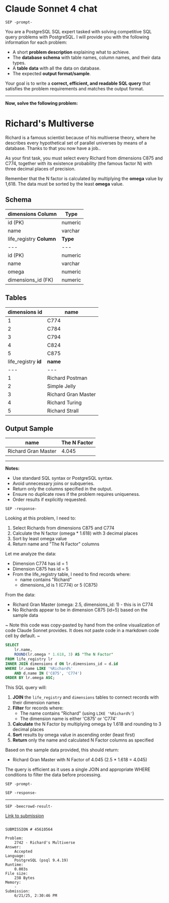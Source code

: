 # Claude Sonnet 4 chat

`SEP -prompt-`

You are a PostgreSQL SQL expert tasked with solving competitive SQL query problems with PostgreSQL. I will provide you with the following information for each problem:

* A short **problem description** explaining what to achieve.
* The **database schema** with table names, column names, and their data types.
* A **table data** with all the data on database.
* The expected **output format/sample**.

Your goal is to write a **correct, efficient, and readable SQL query** that satisfies the problem requirements and matches the output format.

---

**Now, solve the following problem:**

# Richard's Multiverse

Richard is a famous scientist because of his multiverse theory, where he describes every hypothetical set of parallel universes by means of a database. Thanks to that you now have a job..  
  
As your first task, you must select every Richard from dimensions C875 and C774, together with its existence probability (the famous factor N) with three decimal places of precision.

Remember that the N factor is calculated by multiplying the **omega** value by 1,618. The data must be sorted by the least **omega** value.

## Schema

dimensions  **Column** | **Type**  
---|---  
id (PK) | numeric  
name | varchar  
life_registry  **Column** | **Type**  
---|---  
id (PK) | numeric  
name | varchar  
omega | numeric  
dimensions_id (FK) | numeric  
  
## Tables

dimensions  **id** | **name**  
---|---  
1 | C774  
2 | C784  
3 | C794  
4 | C824  
5 | C875  
life_registry  **id** | **name** | **omega** | **dimensions_id**  
---|---|---|---  
1 | Richard Postman | 5.6 | 2  
2 | Simple Jelly | 1.4 | 1  
3 | Richard Gran Master | 2.5 | 1  
4 | Richard Turing | 6.4 | 4  
5 | Richard Strall | 1.0 | 3  
  
## Output Sample

**name** | **The N Factor**  
---|---  
Richard Gran Master | 4.045

---

**Notes:**

* Use standard SQL syntax or PostgreSQL syntax.
* Avoid unnecessary joins or subqueries.
* Return only the columns specified in the output.
* Ensure no duplicate rows if the problem requires uniqueness.
* Order results if explicitly requested.

`SEP -response-`

Looking at this problem, I need to:

1. Select Richards from dimensions C875 and C774
2. Calculate the N factor (omega * 1.618) with 3 decimal places
3. Sort by least omega value
4. Return name and "The N Factor" columns

Let me analyze the data:
- Dimension C774 has id = 1
- Dimension C875 has id = 5
- From the life_registry table, I need to find records where:
  - name contains "Richard" 
  - dimensions_id is 1 (C774) or 5 (C875)

From the data:
- Richard Gran Master (omega: 2.5, dimensions_id: 1) - this is in C774
- No Richards appear to be in dimension C875 (id=5) based on the sample data

~ Note this code was copy-pasted by hand from the online visualization of code Claude Sonnet provides. It does not paste code in a markdown code cell by default. ~

```sql
SELECT 
    lr.name,
    ROUND(lr.omega * 1.618, 3) AS "The N Factor"
FROM life_registry lr
INNER JOIN dimensions d ON lr.dimensions_id = d.id
WHERE lr.name LIKE '%Richard%'
    AND d.name IN ('C875', 'C774')
ORDER BY lr.omega ASC;
```

This SQL query will:

1. **JOIN** the `life_registry` and `dimensions` tables to connect records with their dimension names
2. **Filter** for records where:
   - The name contains "Richard" (using `LIKE '%Richard%'`)
   - The dimension name is either 'C875' or 'C774'
3. **Calculate** the N Factor by multiplying omega by 1.618 and rounding to 3 decimal places
4. **Sort** results by omega value in ascending order (least first)
5. **Return** only the name and calculated N Factor columns as specified

Based on the sample data provided, this should return:
- Richard Gran Master with N Factor of 4.045 (2.5 * 1.618 = 4.045)

The query is efficient as it uses a single JOIN and appropriate WHERE conditions to filter the data before processing.

`SEP -prompt-`



`SEP -response-`

---

`SEP -beecrowd-result-`

[Link to submission](https://judge.beecrowd.com/en/runs/code/45610564)

```

SUBMISSION # 45610564

Problem:
    2742 - Richard's Multiverse 
Answer:
    Accepted 
Language:
    PostgreSQL (psql 9.4.19) 
Runtime:
    0.003s 
File size:
    238 Bytes 
Memory:
    - 
Submission:
    6/21/25, 2:30:46 PM 


```